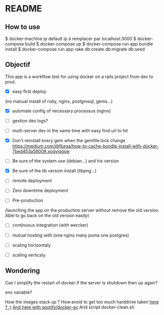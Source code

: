 # README

## How to use

$ docker-machine ip default
ip à remplacer par localhost:3000
$ docker-compose build
$ docker-compose up
$ docker-compose run app bundle install
$ docker-compose run app rake db:create db:migrate db:seed

## Objectif

This app is a workflow test for using docker on a rails project from dev to prod.

* [x] easy first deploy

 (no manual install of ruby, nginx, postgresql, gems...)

* [x] automate config of necessary processus (nginx)

* [ ] gestion des logs?

* [ ] multi-server dev in the same time with easy find url to hit  

* [x] Don't reinstall every gem when the gemfile.lock change
https://medium.com/@fbzga/how-to-cache-bundle-install-with-docker-7bed453a5800#.xoqyjqgsw

* [ ] Be sure of the system use (debian...) and his version

* [x] Be sure of the lib version install (libpng...)

* [ ] remote deployment

* [ ] Zero downtime deployment

* [ ] Pre-production

 (launching the app on the production server without remove the old version. Able to go back on the old version easily)

* [ ] continuous integration (with wercker)

* [ ] mutual hosting with (one nginx many puma one postgres)

* [ ] scaling horizontaly

* [ ] scaling verticaly



## Wondering

Can I simplify the restart of docker if the server is shutdown then up again?

env variable?

How the images stack up ? How avoid to get too much harddrive taken
[here ? :)](https://gist.github.com/ngpestelos/4fc2e31e19f86b9cf10b)
[And here with spotify/docker-gc](https://github.com/spotify/docker-gc)
And script docker-clean.sh
